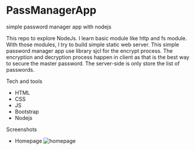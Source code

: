 # PassManagerApp
simple password manager app with nodejs

This repo to explore NodeJs. I learn basic module like http and fs module. With those modules, I try to build simple static web server. This simple password manager app use library sjcl for the encrypt process.
The encryption and decryption process happen in client as that is the best way to secure the master password.
The server-side is only store the list of passwords.

Tech and tools
* HTML
* CSS
* JS
* Bootstrap
* Nodejs

Screenshots
* Homepage
![homepage](https://user-images.githubusercontent.com/51254100/181272903-2dca8725-8d5d-4bdc-9436-27ee2fd7f692.png)
